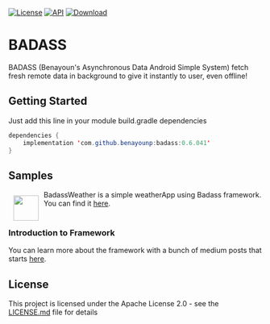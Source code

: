 [![License](https://img.shields.io/badge/License-Apache%202.0-blue.svg)](https://opensource.org/licenses/Apache-2.0)
[![API](https://img.shields.io/badge/API-14%2B-brightgreen.svg?style=flat)](https://android-arsenal.com/api?level=14)
[ ![Download](https://api.bintray.com/packages/benayounp/Badass/BADASS/images/download.svg) ](https://bintray.com/benayounp/Badass/BADASS/_latestVersion)

# BADASS
BADASS (Benayoun's Asynchronous Data Android Simple System) fetch fresh remote data in background to give it instantly to user, even offline!

## Getting Started
Just add this line in your module build.gradle dependencies

```java
dependencies {
    implementation 'com.github.benayounp:badass:0.6.041'
}
```

## Samples
<img src="https://lh3.googleusercontent.com/LdrMoHsKsoCYWeQZmzptl5WS9UnW4i2UbpOASGoA0N2g9dv8tgHxsjCHw-IWtWsUbw=s180-rw" align="left" width="50" hspace="10" vspace="10">
BadassWeather is a simple weatherApp using Badass framework. You can find it <a href="https://github.com/BenayounP/BadassWeather">here</a>.
</br></br>

### Introduction to Framework
You can learn more about the framework with a bunch of medium posts that starts <a href="https://medium.com/p/d45c5b0f0304/edit">here</a>. 

## License

This project is licensed under the Apache License 2.0 - see the [LICENSE.md](LICENSE.md) file for details
